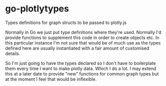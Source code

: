 # go-plotlytypes
Types definitions for graph structs to be passed to plotly.js

Normally in Go we just put type definitions where they're used. Normally I'd provide functions to 
supplement this code in order to create objects etc. In this particular instance I'm not sure that
would be of much use as the types defined here are usually instantiated with a fair amount of 
customised details. 

So I'm just going to have the types declared so I don't have to boilerplate them every time I want
to make plotly data. Which I do a lot. I may extend this at a later date to provide "new" functions
for common graph types but at the moment I feel that would be inflexible.
